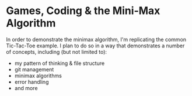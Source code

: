 # Games, Coding & the Mini-Max Algorithm

In order to demonstrate the minimax algorithm, I'm replicating the common Tic-Tac-Toe example. I plan to do so in a way that demonstrates a number of concepts, including (but not limited to):
- my pattern of thinking & file structure
- git management
- minimax algorithms
- error handling
- and more